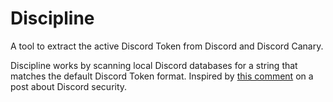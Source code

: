 ﻿# Discipline
A tool to extract the active Discord Token from Discord and Discord Canary.

Discipline works by scanning local Discord databases for a string that matches the default Discord Token format.
Inspired by [this comment](https://0x00sec.org/t/using-uri-to-pop-shells-via-the-discord-client/11673/2) on a post about Discord security.